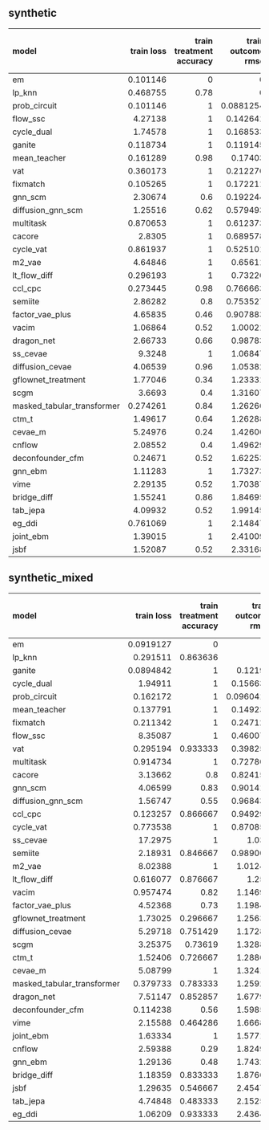 ## synthetic

| model                      |   train loss |   train treatment accuracy |   train outcome rmse |   train outcome rmse labelled |   train outcome rmse unlabelled |   val loss |   val treatment accuracy |   val outcome rmse |   val outcome rmse labelled |   val outcome rmse unlabelled |
|:---------------------------|-------------:|---------------------------:|---------------------:|------------------------------:|--------------------------------:|-----------:|-------------------------:|-------------------:|----------------------------:|------------------------------:|
| em                         |     0.101146 |                       0    |            0         |                     0         |                               0 |   0.112136 |                     0    |           0        |                    0        |                             0 |
| lp_knn                     |     0.468755 |                       0.78 |            0         |                     0         |                               0 |   3.39246  |                     0.46 |           0        |                    0        |                             0 |
| prob_circuit               |     0.101146 |                       1    |            0.0881254 |                     0.0881254 |                               0 |   0.112136 |                     1    |           0.11587  |                    0.11587  |                             0 |
| flow_ssc                   |     4.27138  |                       1    |            0.142641  |                     0.142641  |                               0 |   4.76344  |                     1    |           0.156642 |                    0.156642 |                             0 |
| cycle_dual                 |     1.74578  |                       1    |            0.168533  |                     0.168533  |                               0 |   2.42431  |                     1    |           0.19079  |                    0.19079  |                             0 |
| ganite                     |     0.118734 |                       1    |            0.119145  |                     0.119145  |                               0 |   0.145897 |                     1    |           0.211036 |                    0.211036 |                             0 |
| mean_teacher               |     0.161289 |                       0.98 |            0.17403   |                     0.17403   |                               0 |   0.180657 |                     1    |           0.213777 |                    0.213777 |                             0 |
| vat                        |     0.360173 |                       1    |            0.212276  |                     0.212276  |                               0 |   0.386494 |                     0.96 |           0.218515 |                    0.218515 |                             0 |
| fixmatch                   |     0.105265 |                       1    |            0.172211  |                     0.172211  |                               0 |   0.139906 |                     1    |           0.22908  |                    0.22908  |                             0 |
| gnn_scm                    |     2.30674  |                       0.6  |            0.192244  |                     0.192244  |                               0 |   2.88005  |                     0.46 |           0.264141 |                    0.264141 |                             0 |
| diffusion_gnn_scm          |     1.25516  |                       0.62 |            0.579493  |                     0.579493  |                               0 |   1.55374  |                     0.44 |           0.72181  |                    0.72181  |                             0 |
| multitask                  |     0.870653 |                       1    |            0.612373  |                     0.612373  |                               0 |   1.26434  |                     1    |           0.763254 |                    0.763254 |                             0 |
| cacore                     |     2.8305   |                       1    |            0.689578  |                     0.689578  |                               0 |   2.95759  |                     1    |           0.79712  |                    0.79712  |                             0 |
| cycle_vat                  |     0.861937 |                       1    |            0.525101  |                     0.525101  |                               0 |   1.4509   |                     0.96 |           0.821968 |                    0.821968 |                             0 |
| m2_vae                     |     4.64846  |                       1    |            0.65611   |                     0.65611   |                               0 |   5.07699  |                     1    |           0.823927 |                    0.823927 |                             0 |
| lt_flow_diff               |     0.296193 |                       1    |            0.73226   |                     0.73226   |                               0 |   1.12088  |                     1    |           0.844776 |                    0.844776 |                             0 |
| ccl_cpc                    |     0.273445 |                       0.98 |            0.766663  |                     0.766663  |                               0 |   0.471979 |                     0.92 |           0.894448 |                    0.894448 |                             0 |
| semiite                    |     2.86282  |                       0.8  |            0.753527  |                     0.753527  |                               0 |   3.86728  |                     0.62 |           0.934512 |                    0.934512 |                             0 |
| factor_vae_plus            |     4.65835  |                       0.46 |            0.907883  |                     0.907883  |                               0 |   5.26365  |                     0.58 |           0.990522 |                    0.990522 |                             0 |
| vacim                      |     1.06864  |                       0.52 |            1.00021   |                     1.00021   |                               0 |   1.35168  |                     0.56 |           1.12336  |                    1.12336  |                             0 |
| dragon_net                 |     2.66733  |                       0.66 |            0.98783   |                     0.98783   |                               0 |   3.07701  |                     0.56 |           1.16001  |                    1.16001  |                             0 |
| ss_cevae                   |     9.3248   |                       1    |            1.06847   |                     1.06847   |                               0 |  10.0987   |                     1    |           1.16026  |                    1.16026  |                             0 |
| diffusion_cevae            |     4.06539  |                       0.96 |            1.05382   |                     1.05382   |                               0 |   4.41881  |                     0.96 |           1.29267  |                    1.29267  |                             0 |
| gflownet_treatment         |     1.77046  |                       0.34 |            1.23331   |                     1.23331   |                               0 |   1.89446  |                     0.36 |           1.39969  |                    1.39969  |                             0 |
| scgm                       |     3.6693   |                       0.4  |            1.31607   |                     1.31607   |                               0 |   4.86938  |                     0.44 |           1.49825  |                    1.49825  |                             0 |
| masked_tabular_transformer |     0.274261 |                       0.84 |            1.26266   |                     1.26266   |                               0 |   1.28902  |                     0.76 |           1.5117   |                    1.5117   |                             0 |
| ctm_t                      |     1.49617  |                       0.64 |            1.26288   |                     1.26288   |                               0 |   2.06422  |                     0.6  |           1.52388  |                    1.52388  |                             0 |
| cevae_m                    |     5.24976  |                       0.24 |            1.42606   |                     1.42606   |                               0 |   5.77823  |                     0.32 |           1.61118  |                    1.61118  |                             0 |
| cnflow                     |     2.08552  |                       0.4  |            1.49629   |                     1.49629   |                               0 |   2.85202  |                     0.56 |           1.6458   |                    1.6458   |                             0 |
| deconfounder_cfm           |     0.24671  |                       0.52 |            1.62253   |                     1.62253   |                               0 |   0.255855 |                     0.56 |           1.81791  |                    1.81791  |                             0 |
| gnn_ebm                    |     1.11283  |                       1    |            1.73273   |                     1.73273   |                               0 |   1.20938  |                     0.94 |           1.86664  |                    1.86664  |                             0 |
| vime                       |     2.29135  |                       0.52 |            1.70387   |                     1.70387   |                               0 |   2.95101  |                     0.56 |           1.88593  |                    1.88593  |                             0 |
| bridge_diff                |     1.55241  |                       0.86 |            1.84695   |                     1.84695   |                               0 |   1.41759  |                     0.82 |           2.00584  |                    2.00584  |                             0 |
| tab_jepa                   |     4.09932  |                       0.52 |            1.99145   |                     1.99145   |                               0 |   4.7453   |                     0.56 |           2.14434  |                    2.14434  |                             0 |
| eg_ddi                     |     0.761069 |                       1    |            2.14847   |                     2.14847   |                               0 |   0.768536 |                     1    |           2.23542  |                    2.23542  |                             0 |
| joint_ebm                  |     1.39015  |                       1    |            2.41009   |                     2.41009   |                               0 |   1.48684  |                     1    |           2.56251  |                    2.56251  |                             0 |
| jsbf                       |     1.52087  |                       0.52 |            2.33168   |                     2.33168   |                               0 |   1.61611  |                     0.56 |           2.6295   |                    2.6295   |                             0 |

## synthetic_mixed

| model                      |   train loss |   train treatment accuracy |   train outcome rmse |   train outcome rmse labelled |   train outcome rmse unlabelled |   val loss |   val treatment accuracy |   val outcome rmse |   val outcome rmse labelled |   val outcome rmse unlabelled |
|:---------------------------|-------------:|---------------------------:|---------------------:|------------------------------:|--------------------------------:|-----------:|-------------------------:|-------------------:|----------------------------:|------------------------------:|
| em                         |    0.0919127 |                   0        |            0         |                     0         |                        0        |   0.104631 |                 0        |           0        |                    0        |                      0        |
| lp_knn                     |    0.291511  |                   0.863636 |            0         |                     0         |                        0        | nan        |                 0.56     |           0        |                    0        |                      0        |
| ganite                     |    0.0894842 |                   1        |            0.12192   |                     0.0977075 |                        0.137021 |   0.138439 |                 1        |           0.198904 |                    0.200082 |                      0.176996 |
| cycle_dual                 |    1.94911   |                   1        |            0.156635  |                     0.143084  |                        0.164401 |   2.8967   |                 0.971429 |           0.27093  |                    0.198608 |                      0.29836  |
| prob_circuit               |    0.162172  |                   1        |            0.0960416 |                     0.0834167 |                        0.104901 |   0.20415  |                 0.96     |           0.277821 |                    0.138124 |                      0.367819 |
| mean_teacher               |    0.137791  |                   1        |            0.149232  |                     0.126784  |                        0.150208 |   0.194431 |                 0.971429 |           0.293379 |                    0.183743 |                      0.331715 |
| fixmatch                   |    0.211342  |                   1        |            0.247125  |                     0.132238  |                        0.324283 |   0.421845 |                 0.921429 |           0.364536 |                    0.254428 |                      0.393776 |
| flow_ssc                   |    8.35087   |                   1        |            0.460072  |                     0.379568  |                        0.467046 |   9.60734  |                 0.921429 |           0.566137 |                    0.44103  |                      0.631291 |
| vat                        |    0.295194  |                   0.933333 |            0.398259  |                     0.132752  |                        0.505255 |   0.423991 |                 0.871429 |           0.597635 |                    0.246426 |                      0.812131 |
| multitask                  |    0.914734  |                   1        |            0.727803  |                     0.629045  |                        0.809574 |   1.53459  |                 0.971429 |           0.908068 |                    0.824898 |                      0.944599 |
| cacore                     |    3.13662   |                   0.8      |            0.824154  |                     0.678988  |                        0.921923 |   3.32407  |                 0.692857 |           0.989504 |                    0.796586 |                      1.12407  |
| gnn_scm                    |    4.06599   |                   0.83     |            0.901419  |                     0.630669  |                        1.06133  |   4.31715  |                 0.559524 |           1.01722  |                    0.737554 |                      1.22942  |
| diffusion_gnn_scm          |    1.56747   |                   0.55     |            0.968437  |                     0.9444    |                        0.988573 |   2.09019  |                 0.597619 |           1.06432  |                    1.05023  |                      1.0738   |
| ccl_cpc                    |    0.123257  |                   0.866667 |            0.949292  |                     0.824178  |                        1.0632   |   0.374484 |                 0.792857 |           1.07833  |                    1.00029  |                      1.15861  |
| cycle_vat                  |    0.773538  |                   1        |            0.870857  |                     0.597557  |                        1.01379  |   1.75033  |                 1        |           1.12858  |                    1.02879  |                      1.22798  |
| ss_cevae                   |   17.2975    |                   1        |            1.036     |                     1.0925    |                        0.907116 |  21.3005   |                 1        |           1.13694  |                    1.18127  |                      1.09493  |
| semiite                    |    2.18931   |                   0.846667 |            0.989008  |                     0.553279  |                        1.17799  |   4.05373  |                 0.642857 |           1.14548  |                    0.854667 |                      1.319    |
| m2_vae                     |    8.02388   |                   1        |            1.01248   |                     1.02614   |                        1.00367  |   9.33315  |                 1        |           1.15971  |                    1.18952  |                      1.08409  |
| lt_flow_diff               |    0.616077  |                   0.876667 |            1.258     |                     1.32446   |                        1.17535  |   0.998691 |                 0.692857 |           1.26872  |                    1.26151  |                      1.17303  |
| vacim                      |    0.957474  |                   0.82     |            1.14693   |                     1.09742   |                        1.11209  |   1.08977  |                 0.680952 |           1.2841   |                    1.32901  |                      1.23221  |
| factor_vae_plus            |    4.52368   |                   0.73     |            1.19841   |                     1.22008   |                        1.18923  |   5.25865  |                 0.609524 |           1.30437  |                    1.30673  |                      1.30528  |
| gflownet_treatment         |    1.73025   |                   0.296667 |            1.25639   |                     1.10753   |                        1.27393  |   1.92954  |                 0.42619  |           1.42334  |                    1.34816  |                      1.48138  |
| diffusion_cevae            |    5.29718   |                   0.751429 |            1.17283   |                     1.15433   |                        1.10604  |   6.29796  |                 0.664286 |           1.45117  |                    1.49095  |                      1.3956   |
| scgm                       |    3.25375   |                   0.73619  |            1.32882   |                     1.39334   |                        1.24977  |   4.40485  |                 0.585714 |           1.48126  |                    1.5192   |                      1.43659  |
| ctm_t                      |    1.52406   |                   0.726667 |            1.28869   |                     1.26233   |                        1.28042  |   1.7704   |                 0.742857 |           1.49951  |                    1.54149  |                      1.45275  |
| cevae_m                    |    5.08799   |                   1        |            1.32418   |                     1.40101   |                        1.3186   |   5.72073  |                 0.95     |           1.53418  |                    1.59352  |                      1.45547  |
| masked_tabular_transformer |    0.379733  |                   0.783333 |            1.25927   |                     1.359     |                        1.17818  |   1.3469   |                 0.602381 |           1.54021  |                    1.58589  |                      1.46528  |
| dragon_net                 |    7.51147   |                   0.852857 |            1.67794   |                     1.77035   |                        1.65814  |   7.22859  |                 0.742857 |           1.82062  |                    1.87004  |                      1.74366  |
| deconfounder_cfm           |    0.114238  |                   0.56     |            1.59854   |                     1.48417   |                        1.63519  |   0.125214 |                 0.597619 |           1.83097  |                    1.89021  |                      1.74857  |
| vime                       |    2.15588   |                   0.464286 |            1.66683   |                     1.68254   |                        1.58674  |   2.75099  |                 0.597619 |           1.88593  |                    1.93828  |                      1.80823  |
| joint_ebm                  |    1.63334   |                   1        |            1.57717   |                     1.30266   |                        1.7522   |   1.89836  |                 1        |           1.90438  |                    1.91972  |                      1.93654  |
| cnflow                     |    2.59388   |                   0.29     |            1.82494   |                     1.88041   |                        1.70727  |   3.03387  |                 0.42381  |           1.945    |                    1.97291  |                      1.86929  |
| gnn_ebm                    |    1.29136   |                   0.48     |            1.74328   |                     1.6468    |                        1.88072  |   1.26091  |                 0.680952 |           1.97842  |                    1.98692  |                      2.04919  |
| bridge_diff                |    1.18359   |                   0.833333 |            1.87663   |                     1.69648   |                        1.91328  |   1.23317  |                 0.742857 |           2.06007  |                    1.95116  |                      2.16873  |
| jsbf                       |    1.29635   |                   0.546667 |            2.45474   |                     2.16914   |                        2.38603  |   1.44055  |                 0.597619 |           2.07742  |                    2.01352  |                      1.99692  |
| tab_jepa                   |    4.74848   |                   0.483333 |            2.15252   |                     2.12876   |                        2.0579   |   6.16906  |                 0.597619 |           2.31033  |                    2.33942  |                      2.23134  |
| eg_ddi                     |    1.06209   |                   0.933333 |            2.43646   |                     2.51334   |                        2.36901  |   1.31212  |                 0.9      |           2.64283  |                    2.76962  |                      2.40185  |

